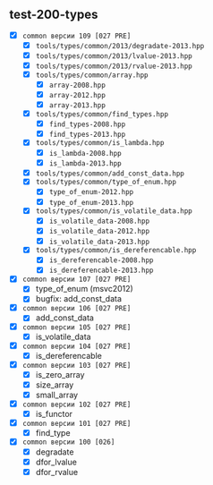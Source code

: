 
test-200-types
---
  - [x] `common версии 109 [027 PRE]`  
    - [x] `tools/types/common/2013/degradate-2013.hpp`  
    - [x] `tools/types/common/2013/lvalue-2013.hpp`  
    - [x] `tools/types/common/2013/rvalue-2013.hpp`  
    - [x] `tools/types/common/array.hpp`  
      - [x] `array-2008.hpp`  
      - [x] `array-2012.hpp`  
      - [x] `array-2013.hpp`  
    - [x] `tools/types/common/find_types.hpp`  
      - [x] `find_types-2008.hpp`  
      - [x] `find_types-2013.hpp`  
    - [x] `tools/types/common/is_lambda.hpp`  
      - [x] `is_lambda-2008.hpp`  
      - [x] `is_lambda-2013.hpp`  
    - [x] `tools/types/common/add_const_data.hpp`  
    - [x] `tools/types/common/type_of_enum.hpp`  
      - [x] `type_of_enum-2012.hpp`  
      - [x] `type_of_enum-2013.hpp`  
    - [x] `tools/types/common/is_volatile_data.hpp`  
      - [x] `is_volatile_data-2008.hpp`  
      - [x] `is_volatile_data-2012.hpp`  
      - [x] `is_volatile_data-2013.hpp`  
    - [x] `tools/types/common/is_dereferencable.hpp`  
      - [x] `is_dereferencable-2008.hpp`  
      - [x] `is_dereferencable-2013.hpp`  
  - [x] `common версии 107 [027 PRE]`  
    - [x] type_of_enum (msvc2012)  
    - [x] bugfix: add_const_data  
  - [x] `common версии 106 [027 PRE]`  
    - [x] add_const_data  
  - [x] `common версии 105 [027 PRE]`  
    - [x] is_volatile_data  
  - [x] `common версии 104 [027 PRE]`  
    - [x] is_dereferencable  
  - [x] `common версии 103 [027 PRE]`  
    - [x] is_zero_array  
    - [x] size_array  
    - [x] small_array  
  - [x] `common версии 102 [027 PRE]`  
    - [x] is_functor  
  - [x] `common версии 101 [027 PRE]`  
    - [x] find_type  
  - [x] `common версии 100 [026]`  
    - [x] degradate  
    - [x] dfor_lvalue  
    - [x] dfor_rvalue  

<br />
<br />

